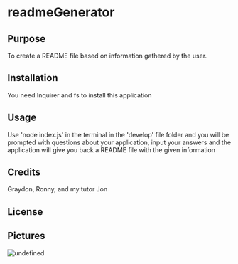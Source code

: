 # readmeGenerator

  ## Purpose
  
  To create a README file based on information gathered by the user.

  ## Installation

  You need Inquirer and fs to install this application

  ## Usage

  Use 'node index.js' in the terminal in the 'develop' file folder and you will be prompted with questions about your application, input your answers and the application will give you back a README file with the given information

  ## Credits

  Graydon, Ronny, and my tutor Jon

  ## License
  

  ## Pictures
  ![undefined]()